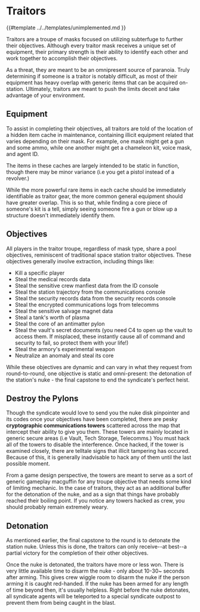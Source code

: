 # Traitors

{{#template ../../templates/unimplemented.md }}

Traitors are a troupe of masks focused on utilizing subterfuge to further their objectives.
Although every traitor mask receives a unique set of equipment, their primary strength is their ability to identify each other and work together to accomplish their objectives.

As a threat, they are meant to be an omnipresent source of paranoia.
Truly determining if someone is a traitor is notably difficult, as most of their equipment has heavy overlap with generic items that can be acquired on-station.
Ultimately, traitors are meant to push the limits deceit and take advantage of your environment.

## Equipment
To assist in completing their objectives, all traitors are told of the location of a hidden item cache in maintenance, containing illicit equipment related that varies depending on their mask.
For example, one mask might get a gun and some ammo, while one another might get a chameleon kit, voice mask, and agent ID.

The items in these caches are largely intended to be static in function, though there may be minor variance (i.e you get a pistol instead of a revolver.)

While the more powerful rare items in each cache should be immediately identifiable as traitor gear, the more common general equipment should have greater overlap.
This is so that, while finding a core piece of someone's kit is a tell, simply seeing someone fire a gun or blow up a structure doesn't immediately identify them.

## Objectives
All players in the traitor troupe, regardless of mask type, share a pool objectives, reminiscent of traditional space station traitor objectives.
These objectives generally involve extraction, including things like:
- Kill a specific player
- Steal the medical records data
- Steal the sensitive crew manfiest data from the ID console
- Steal the station trajectory from the communications console
- Steal the security records data from the security records console
- Steal the encrypted communications logs from telecomms
- Steal the sensitive salvage magnet data
- Steal a tank's worth of plasma
- Steal the core of an antimatter pylon
- Steal the vault's secret documents (you need C4 to open up the vault to access them. If misplaced, these instantly cause all of command and security to fail, so protect them with your life!)
- Steal the armory's experimental weapon
- Neutralize an anomaly and steal its core

While these objectives are dynamic and can vary in what they request from round-to-round, one objective is static and omni-present: the detonation of the station's nuke - the final capstone to end the syndicate's perfect heist.

## Destroy the Pylons
Though the syndicate would love to send you the nuke disk pinpointer and its codes once your objectives have been completed, there are pesky **cryptographic communications towers** scattered across the map that intercept their ability to give you them.
These towers are mainly located in generic secure areas (i.e Vault, Tech Storage, Telecomms.) You must hack all of the towers to disable the interference.
Once hacked, if the tower is examined closely, there are telltale signs that illicit tampering has occured. Because of this, it is generally inadvisable to hack any of them until the last possible moment.

From a game design perspective, the towers are meant to serve as a sort of generic gameplay macguffin for any troupe objective that needs some kind of limiting mechanic.
In the case of traitors, they act as an additional buffer for the detonation of the nuke, and as a sign that things have probably reached their boiling point. If you notice any towers hacked as crew, you should probably remain extremely weary.

## Detonation

As mentioned earlier, the final capstone to the round is to detonate the station nuke.
Unless this is done, the traitors can only receive--at best--a partial victory for the completion of their other objectives.

Once the nuke is detonated, the traitors have more or less won. There is very little available time to disarm the nuke - only about 10-30~ seconds after arming.
This gives crew wiggle room to disarm the nuke if the person arming it is caught red-handed. If the nuke has been armed for any length of time beyond then, it's usually helpless.
Right before the nuke detonates, all syndicate agents will be teleported to a special syndicate outpost to prevent them from being caught in the blast.

